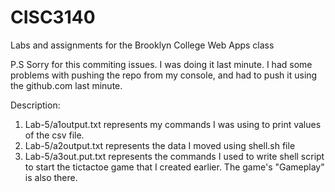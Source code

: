 # CISC3140
Labs and assignments for the Brooklyn College Web Apps class

P.S Sorry for this commiting issues. I was doing it last minute. I had some problems with pushing the repo from my console, and had to push it using the github.com last minute.

Description:
1. Lab-5/a1output.txt represents my commands I was using to print values of the csv file.
2. Lab-5/a2output.txt represents the data I moved using shell.sh file
3. Lab-5/a3out.put.txt represents the commands I used to write shell script to start the tictactoe game that I created earlier. The game's "Gameplay" is also there. 
